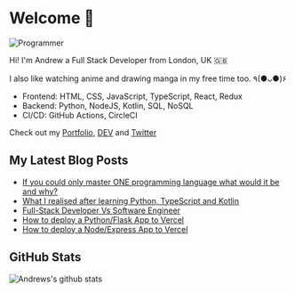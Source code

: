 # Welcome 👋

![Programmer](https://res.cloudinary.com/d74fh3kw/image/upload/v1594399766/github_x15mfs.jpg 'Programmer')

Hi! I'm Andrew a Full Stack Developer from London, UK 🇬🇧

I also like watching anime and drawing manga in my free time too. ٩(●ᴗ●)۶

- Frontend: HTML, CSS, JavaScript, TypeScript, React, Redux
- Backend: Python, NodeJS, Kotlin, SQL, NoSQL
- CI/CD: GitHub Actions, CircleCI

Check out my [Portfolio](https://andrewbaisden.com/ "Andrew Baisden's Portfolio"), [DEV](https://dev.to/andrewbaisden "Andrew Baisden's DEV") and [Twitter](https://twitter.com/andrewbaisden "Andrew Baisden's Twitter")

## My Latest Blog Posts

<!-- BLOG-POST-LIST:START -->
- [If you could only master ONE programming language what would it be and why?](https://dev.to/andrewbaisden/if-you-could-only-master-one-programming-language-what-would-it-be-and-why-10h7)
- [What I realised after learning Python, TypeScript and Kotlin](https://dev.to/andrewbaisden/what-i-realised-after-learning-python-typescript-and-kotlin-44nf)
- [Full-Stack Developer Vs Software Engineer](https://dev.to/andrewbaisden/full-stack-developer-vs-software-engineer-3ljk)
- [How to deploy a Python/Flask App to Vercel](https://dev.to/andrewbaisden/how-to-deploy-a-python-flask-app-to-vercel-2o5k)
- [How to deploy a Node/Express App to Vercel](https://dev.to/andrewbaisden/how-to-deploy-a-node-express-app-to-vercel-2aa)
<!-- BLOG-POST-LIST:END -->

## GitHub Stats

![Andrews's github stats](https://github-readme-stats.vercel.app/api?username=andrewbaisden&show_icons=true&theme=tokyonight)
